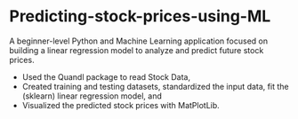# Predicting-stock-prices-using-ML
A beginner-level Python and Machine Learning application focused on building a linear regression model to analyze and predict future stock prices.

- Used the Quandl package to read Stock Data,
- Created training and testing datasets, standardized the input data, fit the (sklearn) linear regression model, and 
- Visualized the predicted stock prices with MatPlotLib.
